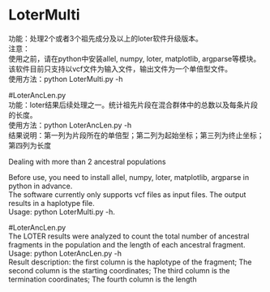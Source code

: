 # LoterMulti
功能：处理2个或者3个祖先成分及以上的loter软件升级版本。  
注意：  
使用之前，请在python中安装allel, numpy, loter, matplotlib, argparse等模块。  
该软件目前只支持以vcf文件为输入文件，输出文件为一个单倍型文件。  
使用方法：python LoterMulti.py -h  

#LoterAncLen.py  
功能：loter结果后续处理之一。统计祖先片段在混合群体中的总数以及每条片段的长度。  
使用方法：python LoterAncLen.py -h  
结果说明：第一列为片段所在的单倍型；第二列为起始坐标；第三列为终止坐标；第四列为长度  
  
Dealing with more than 2 ancestral populations

Before use, you need to install allel, numpy, loter, matplotlib, argparse in python in advance.  
The software currently only supports vcf files as input files. The output results in a haplotype file.  
Usage: python LoterMulti.py -h.  

#LoterAncLen.py  
The LOTER results were analyzed to count the total number of ancestral fragments in the population and the length of each ancestral fragment.  
Usage: python LoterAncLen.py -h  
Result description: the first column is the haplotype of the fragment; The second column is the starting coordinates; The third column is the termination coordinates; The fourth column is the length  
